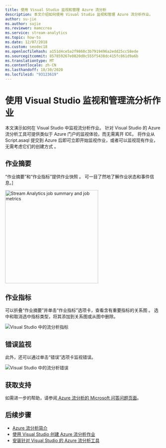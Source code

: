 ```yaml
---
title: 使用 Visual Studio 监视和管理 Azure 流分析
description: 本文介绍如何使用 Visual Studio 监视和管理 Azure 流分析作业。
author: su-jie
ms.author: sujie
ms.reviewer: mamccrea
ms.service: stream-analytics
ms.topic: how-to
ms.date: 12/07/2018
ms.custom: seodec18
ms.openlocfilehash: a151d4ce5a2f9860c3b7919496a2edd25cc58ede
ms.sourcegitcommit: 857859267e0820d0c555f5438dc415fc861d9a6b
ms.translationtype: MT
ms.contentlocale: zh-CN
ms.lasthandoff: 10/30/2020
ms.locfileid: "93123619"
---
```

# <a name="monitor-and-manage-stream-analytics-jobs-with-visual-studio"></a>使用 Visual Studio 监视和管理流分析作业

本文演示如何在 Visual Studio 中监视流分析作业。 针对 Visual Studio 的 Azure 流分析工具可提供类似于 Azure 门户的监视体验，而无需离开 IDE。 将作业从 Script.asaql 提交到 Azure 后即可立即开始监视作业，或者可以监视现有作业，无需考虑它们的创建方式 。 

## <a name="job-summary"></a>作业摘要

“作业摘要”和“作业指标”提供作业快照 。 可一目了然地了解作业状态和事件信息。]

<img src="./media/stream-analytics-monitor-jobs-use-vs/stream-analytics-job-summary-metrics.png" alt="Stream Analytics job summary and job metrics" width="300px"/> 


## <a name="job-metrics"></a>作业指标

可以折叠“作业摘要”并单击“作业指标”选项卡，查看含有重要指标的关系图 。 选中和取消选中指标类型，将其添加到关系图或从图中删除。

![Visual Studio 中的流分析指标](./media/stream-analytics-monitor-jobs-use-vs/stream-analytics-vs-metrics.png)


## <a name="error-monitoring"></a>错误监视

此外，还可以通过单击“错误”选项卡监视错误。

![Visual Studio 中的流分析错误](./media/stream-analytics-monitor-jobs-use-vs/stream-analytics-vs-errors.png)


## <a name="get-support"></a>获取支持
如需进一步的帮助，请参阅[ Azure 流分析的 Microsoft 问答问题页面](/answers/topics/azure-stream-analytics.html)。 

## <a name="next-steps"></a>后续步骤
* [Azure 流分析简介](stream-analytics-introduction.md)
* [使用 Visual Studio 创建 Azure 流分析作业](stream-analytics-quick-create-vs.md)
* [安装针对 Visual Studio 的 Azure 流分析工具](stream-analytics-tools-for-visual-studio-install.md)